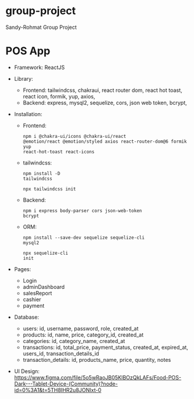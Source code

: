 # group-project
Sandy-Rohmat Group Project


POS App
=======

* Framework: ReactJS
* Library: 
	- Frontend: tailwindcss, chakraui, react router dom, react hot toast, react icon, formik, yup, axios, 
	- Backend: express, mysql2, sequelize, cors, json web token, bcrypt,

* Installation:
	- Frontend: <pre><code>npm i @chakra-ui/icons @chakra-ui/react @emotion/react @emotion/styled axios react-router-dom@6 formik yup react-hot-toast react-icons</code></pre>
	- tailwindcss: <pre><code>npm install -D tailwindcss</code></pre>
		<pre><code>npx tailwindcss init</code></pre>

	- Backend: <pre><code>npm i express body-parser cors json-web-token bcrypt</code></pre>
	- ORM: <pre><code>npm install --save-dev sequelize sequelize-cli mysql2</code></pre>
	       <pre><code>npx sequelize-cli init</code></pre>


* Pages: 
	- Login
	- adminDashboard
	- salesReport
	- cashier
	- payment

* Database: 
	- users: id, username, password, role, created_at
	- products: id, name, price, category_id, created_at
	- categories: id, category_name, created_at
	- transactions: id, total_price, payment_status, created_at, expired_at, users_id, transaction_details_id
	- transaction_details: id, products_name, price, quantity, notes 

* UI Design: https://www.figma.com/file/5o5wRaoJB05KlBOzQkLAFs/Food-POS-Dark---Tablet-Device-(Community)?node-id=0%3A1&t=5TH8IHR2u8JONIxt-0
